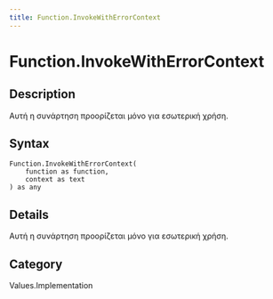 ```yaml
---
title: Function.InvokeWithErrorContext
---
```


# Function.InvokeWithErrorContext


## Description

Αυτή η συνάρτηση προορίζεται μόνο για εσωτερική χρήση.


## Syntax

```powerquery
Function.InvokeWithErrorContext(
    function as function,
    context as text
) as any
```


## Details

Αυτή η συνάρτηση προορίζεται μόνο για εσωτερική χρήση.



## Category
Values.Implementation
